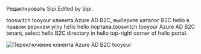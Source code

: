 <span data-ttu-id="d6ba4-101">Редактировать Sipi.</span><span class="sxs-lookup"><span data-stu-id="d6ba4-101">Edited by Sipi.</span></span>

<span data-ttu-id="d6ba4-102">tooswitch tooyour клиента Azure AD B2C, выберите каталог B2C hello в правом верхнем углу hello hello портала.</span><span class="sxs-lookup"><span data-stu-id="d6ba4-102">tooswitch tooyour Azure AD B2C tenant, select hello B2C directory in hello top-right corner of hello portal.</span></span>

![Переключение клиента Azure AD B2C tooyour](./media/active-directory-b2c-switch-b2c-tenant/switch-to-b2c-tenant.png)
